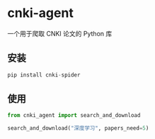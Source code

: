 # cnki-agent
一个用于爬取 CNKI 论文的 Python 库

## 安装

```c
pip install cnki-spider
```


## 使用
```python
from cnki_agent import search_and_download

search_and_download("深度学习", papers_need=5)
```